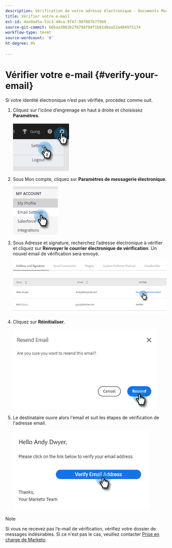 ```yaml
---
description: Vérification de votre adresse électronique - Documents Marketo - Documentation du produit
title: Vérifier votre e-mail
exl-id: 4ee9a45a-53c3-48ca-9f47-90f007b7f9b9
source-git-commit: 66baa3063b2f6798f04f1b81d6ea52a484975174
workflow-type: tm+mt
source-wordcount: '0'
ht-degree: 0%

---
```


# Vérifier votre e-mail {#verify-your-email}

Si votre identité électronique n’est pas vérifiée, procédez comme suit.

1. Cliquez sur l’icône d’engrenage en haut à droite et choisissez **Paramètres**.

   ![](assets/verify-your-email-1.png)

1. Sous Mon compte, cliquez sur **Paramètres de messagerie électronique**.

   ![](assets/verify-your-email-2.png)

1. Sous Adresse et signature, recherchez l’adresse électronique à vérifier et cliquez sur **Renvoyer le courrier électronique de vérification**. Un nouvel email de vérification sera envoyé.

   ![](assets/verify-your-email-3.png)

1. Cliquez sur **Réinitialiser**.

   ![](assets/verify-your-email-4.png)

1. Le destinataire ouvre alors l&#39;email et suit les étapes de vérification de l&#39;adresse email.

   ![](assets/verify-your-email-5.png)

>[!NOTE]
>
>Si vous ne recevez pas l’e-mail de vérification, vérifiez votre dossier de messages indésirables. Si ce n&#39;est pas le cas, veuillez contacter [Prise en charge de Marketo](https://nation.marketo.com/t5/Support/ct-p/Support).
